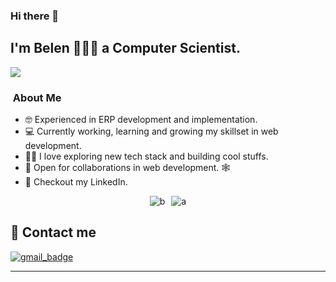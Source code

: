 


### Hi there 👋

## I'm Belen 👩🏻‍💻 a  Computer Scientist. 
<img src="https://komarev.com/ghpvc/?username=anabelena&color=blueviolet&style=for-the-badge&base=1000"> 

### &nbsp;About Me 

- 🤓  Experienced in ERP development and implementation.
- 💻  Currently working, learning and growing my skillset in web development.
- 🫶🏻  I love exploring new tech stack and building cool stuffs.
- 🤝  Open for collaborations in web development. 🕸️
- 📝  Checkout my LinkedIn.           




 <div style="display: flex; gap: 10px; justify-content: center;">
        <img alt="b" src="https://github-readme-stats.vercel.app/api/top-langs/?username=anabelena&layout=donut" />
        <img alt="a" src="https://github-readme-stats.vercel.app/api?username=anabelena&show_icons=true&theme=radical)"> 
 </div>




## 📧 Contact me

[![gmail_badge]](mailto:anabelen.aristah@gmail.com) 



<!-- badges -->
[gmail_badge]: https://img.shields.io/badge/-anabelen.aristah%40gmail.com-red?style=flat-square&logo=Gmail&logoColor=white&link=mailto:anabelen.aristah@gmail.com

-----
